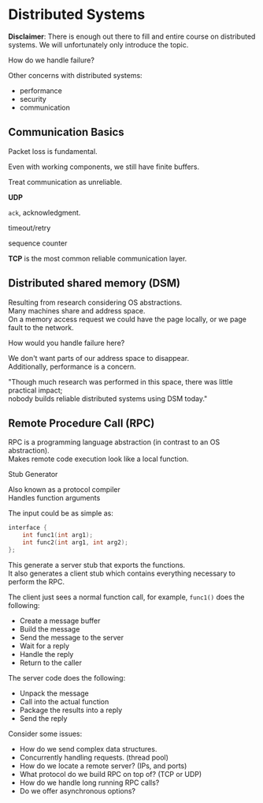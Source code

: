 Distributed Systems
===================

__Disclaimer__: There is enough out there to fill and entire course on distributed systems. We will unfortunately only introduce the topic.

How do we handle failure?

Other concerns with distributed systems:

- performance
- security
- communication

Communication Basics
--------------------

Packet loss is fundamental.

Even with working components, we still have finite buffers.

Treat communication as unreliable.

__UDP__

`ack`, acknowledgment.

timeout/retry

sequence counter

__TCP__ is the most common reliable communication layer.


Distributed shared memory (DSM)
------------------------------

Resulting from research considering OS abstractions.  
Many machines share and address space.  
On a memory access request we could have the page locally, or we page fault to the network.  

How would you handle failure here?

We don't want parts of our address space to disappear.  
Additionally, performance is a concern.  

"Though much research was performed in this space, there was little practical impact;  
nobody builds reliable distributed systems using DSM today."  


Remote Procedure Call (RPC)
---------------------------

RPC is a programming language abstraction (in contrast to an OS abstraction).  
Makes remote code execution look like a local function.  

Stub Generator

Also known as a protocol compiler  
Handles function arguments  

The input could be as simple as:

```c
interface {
    int func1(int arg1);
    int func2(int arg1, int arg2);
};
```

This generate a server stub that exports the functions.  
It also generates a client stub which contains everything necessary to perform the RPC.  

The client just sees a normal function call, for example, `func1()` does the following:

- Create a message buffer
- Build the message
- Send the message to the server
- Wait for a reply
- Handle the reply
- Return to the caller

The server code does the following:

- Unpack the message
- Call into the actual function
- Package the results into a reply
- Send the reply

Consider some issues:
- How do we send complex data structures.
- Concurrently handling requests. (thread pool)
- How do we locate a remote server? (IPs, and ports)
- What protocol do we build RPC on top of? (TCP or UDP)
- How do we handle long running RPC calls?
- Do we offer asynchronous options?


